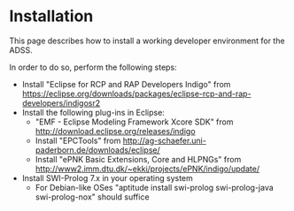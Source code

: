 Installation
============

This page describes how to install a working developer environment for the ADSS.

In order to do so, perform the following steps:
- Install "Eclipse for RCP and RAP Developers Indigo" from https://eclipse.org/downloads/packages/eclipse-rcp-and-rap-developers/indigosr2
- Install the following plug-ins in Eclipse:
	- "EMF - Eclipse Modeling Framework Xcore SDK" from http://download.eclipse.org/releases/indigo
	- Install "EPCTools" from http://ag-schaefer.uni-paderborn.de/downloads/eclipse/
	- Install "ePNK Basic Extensions, Core and HLPNGs" from http://www2.imm.dtu.dk/~ekki/projects/ePNK/indigo/update/
- Install SWI-Prolog 7.x in your operating system
	- For Debian-like OSes "aptitude install swi-prolog swi-prolog-java swi-prolog-nox" should suffice
